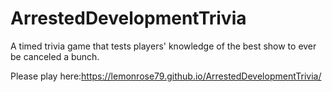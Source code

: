 # ArrestedDevelopmentTrivia
A timed trivia game that tests players' knowledge of the best show to ever be canceled a bunch.

Please play here:https://lemonrose79.github.io/ArrestedDevelopmentTrivia/
